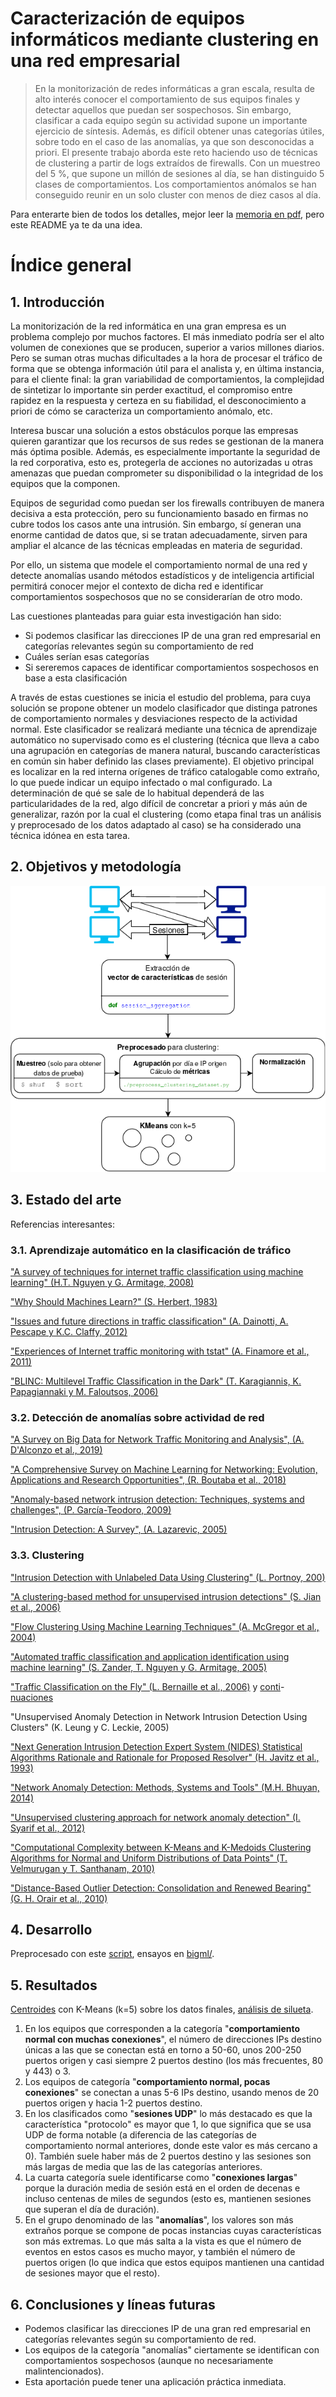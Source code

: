 # Caracterización de equipos informáticos mediante clustering en una red empresarial

> En la monitorización de redes informáticas a gran escala, resulta de alto interés
conocer el comportamiento de sus equipos finales y detectar aquellos que puedan
ser sospechosos. Sin embargo, clasificar a cada equipo según su actividad supone
un importante ejercicio de síntesis. Además, es difícil obtener unas categorías
útiles, sobre todo en el caso de las anomalías, ya que son desconocidas a priori.
El presente trabajo aborda este reto haciendo uso de técnicas de clustering a
partir de logs extraídos de firewalls. Con un muestreo del 5 %, que supone un
millón de sesiones al día, se han distinguido 5 clases de comportamientos. Los
comportamientos anómalos se han conseguido reunir en un solo cluster con menos
de diez casos al día.


Para enterarte bien de todos los detalles, mejor leer la [memoria en pdf](TFM.pdf), pero este README ya te da una idea.

# Índice general

## 1. Introducción

La monitorización de la red informática en una gran empresa es un problema complejo por muchos factores. El más inmediato podría ser el alto volumen de conexiones que se producen, superior a varios millones diarios. Pero se suman otras muchas dificultades a la hora de procesar el tráfico de forma que se obtenga información útil para el analista y, en última instancia, para el cliente final: la gran variabilidad de comportamientos, la complejidad de sintetizar lo importante sin perder exactitud, el compromiso entre rapidez en la respuesta y certeza en su fiabilidad, el desconocimiento a priori de cómo se caracteriza un comportamiento anómalo, etc.

Interesa buscar una solución a estos obstáculos porque las empresas quieren garantizar que los recursos de sus redes se gestionan de la manera más óptima posible. Además, es especialmente importante la seguridad de la red corporativa, esto es, protegerla de acciones no autorizadas u otras amenazas que puedan comprometer su disponibilidad o la integridad de los equipos que la componen.

Equipos de seguridad como puedan ser los firewalls contribuyen de manera decisiva a esta protección, pero su funcionamiento basado en firmas no cubre todos los casos ante una intrusión. Sin embargo, sí generan una enorme cantidad de datos que, si se tratan adecuadamente, sirven para ampliar el alcance de las técnicas empleadas en materia de seguridad.

Por ello, un sistema que modele el comportamiento normal de una red y detecte anomalías usando métodos estadísticos y de inteligencia artificial permitirá conocer mejor el contexto de dicha red e identificar comportamientos sospechosos que no se considerarían de otro modo.

Las cuestiones planteadas para guiar esta investigación han sido:
* Si podemos clasificar las direcciones IP de una gran red empresarial en categorías relevantes según su comportamiento de red
* Cuáles serían esas categorías
* Si sereremos capaces de identificar comportamientos sospechosos en base a esta clasificación

A través de estas cuestiones se inicia el estudio del problema, para cuya solución se propone obtener un modelo clasificador que distinga patrones de comportamiento normales y desviaciones respecto de la actividad normal. Este clasificador se realizará mediante una técnica de aprendizaje automático no supervisado como es el clustering (técnica que lleva a cabo una agrupación en categorías de manera natural, buscando características en común sin haber definido las clases previamente).
El objetivo principal es localizar en la red interna orígenes de tráfico catalogable como extraño, lo que puede indicar un equipo infectado o mal configurado. La determinación de qué se sale de lo habitual dependerá de las particularidades de la red, algo difícil de concretar a priori y más aún de generalizar, razón por la cual el clustering (como etapa final tras un análisis y preprocesado de los datos adaptado al caso) se ha considerado una técnica idónea en esta tarea.

## 2. Objetivos y metodología

![](graphs/esquema.png)

## 3. Estado del arte

Referencias interesantes:

### 3.1. Aprendizaje automático en la clasificación de tráfico

["A survey of techniques for internet traffic classification using machine learning" (H.T. Nguyen y G. Armitage, 2008)](https://doi.org/10.1109/SURV.2008.080406)

["Why Should Machines Learn?" (S. Herbert, 1983)](https://doi.org/10.1007/978-3-662-12405-5_2)

["Issues and future directions in traffic classification" (A. Dainotti, A. Pescape y K.C. Claffy, 2012)](https://doi.org/10.1109/MNET.2012.6135854)

["Experiences of Internet traffic monitoring with tstat" (A. Finamore et al., 2011)](https://doi.org/10.1109/MNET.2011.5772055)

["BLINC: Multilevel Traffic Classification in the Dark" (T. Karagiannis, K. Papagiannaki y M. Faloutsos, 2006)](https://doi.org/10.1145/1090191.1080119)

### 3.2. Detección de anomalías sobre actividad de red


["A Survey on Big Data for Network Traffic Monitoring and Analysis", (A. D'Alconzo et al., 2019)](https://doi.org/10.1109/TNSM.2019.2933358)

["A Comprehensive Survey on Machine Learning for Networking: Evolution, Applications and Research Opportunities", (R. Boutaba et al., 2018)](https://doi.org/10.1186/s13174-018-0087-2)

["Anomaly-based network intrusion detection: Techniques, systems and challenges", (P. García-Teodoro, 2009)](https://doi.org/10.1016/j.cose.2008.08.003)

["Intrusion Detection: A Survey", (A. Lazarevic, 2005)](https://doi.org/10.1007/0-387-24230-9_2)

### 3.3. Clustering


["Intrusion Detection with Unlabeled Data Using Clustering" (L. Portnoy, 200)](https://doi.org/10.7916/D8MP5904)

["A clustering-based method for unsupervised intrusion detections" (S. Jian et al., 2006)](https://doi.org/10.1016/j.patrec.2005.11.007)

["Flow Clustering Using Machine Learning Techniques" (A. McGregor et al., 2004)](https://doi.org/10.1007/978-3-540-24668-8_21)

["Automated traffic classification and application identification using machine learning" (S. Zander, T. Nguyen y G. Armitage, 2005)](https://doi.org/10.1109/LCN.2005.35)

["Traffic Classification on the Fly" (L. Bernaille et al., 2006)](https://doi.org/10.1145/1129582.1129589) y [conti](https://doi.org/10.1145/1368436.1368445)-[nuaciones](https://doi.org/10.1007/978-3-540-71617-4_17)

"Unsupervised Anomaly Detection in Network Intrusion Detection Using Clusters" (K. Leung y C. Leckie, 2005)

["Next Generation Intrusion Detection Expert System (NIDES) Statistical Algorithms Rationale and Rationale for Proposed Resolver" (H. Javitz et al., 1993)](https://doi.org/10.13140/RG.2.1.1847.9521)

["Network Anomaly Detection: Methods, Systems and Tools" (M.H. Bhuyan, 2014)](https://doi.org/10.1109/SURV.2013.052213.00046)

["Unsupervised clustering approach for network anomaly detection" (I. Syarif et al., 2012)](https://doi.org/10.1007/978-3-642-30507-8_7)

["Computational Complexity between K-Means and K-Medoids Clustering Algorithms for Normal and Uniform Distributions of Data Points" (T. Velmurugan y T. Santhanam, 2010)](https://doi.org/10.3844/jcssp.2010.363.368)

["Distance-Based Outlier Detection: Consolidation and Renewed Bearing" (G. H. Orair et al., 2010)](https://doi.org/10.14778/1920841.1921021)

## 4. Desarrollo

Preprocesado con este [script](scripts/preprocess_clustering_dataset.py), ensayos en [bigml/](bigml/).

## 5. Resultados

[Centroides](https://github.com/jartigag/tfm-clustering/tree/master/bigml#centroides) con K-Means (k=5) sobre los datos finales, [análisis de silueta](https://github.com/jartigag/tfm-clustering/blob/master/scripts/clustering3.ipynb).

1. En los equipos que corresponden a la categoría "**comportamiento normal con muchas conexiones**", el número de direcciones IPs destino únicas a las que se conectan está en torno a 50-60, unos 200-250 puertos origen y casi siempre 2 puertos destino (los más frecuentes, 80 y 443) o 3.
2. Los equipos de categoría "**comportamiento normal, pocas conexiones**" se conectan a
unas 5-6 IPs destino, usando menos de 20 puertos origen y hacia 1-2 puertos destino.
3. En los clasificados como "**sesiones UDP**" lo más destacado es que la característica "protocolo" es mayor que 1, lo que significa que se usa UDP de forma notable (a diferencia de las categorías de comportamiento normal anteriores, donde este valor es más cercano a 0). También suele haber más de 2 puertos destino y las sesiones son más largas de media que las de las categorías anteriores.
4. La cuarta categoría suele identificarse como "**conexiones largas**" porque la duración media de sesión está en el orden de decenas e incluso centenas de miles de segundos (esto es, mantienen sesiones que superan el día de duración).
5. En el grupo denominado de las "**anomalías**", los valores son más extraños porque se compone de pocas instancias cuyas características son más extremas. Lo que más salta a la vista es que el número de eventos en estos casos es mucho mayor, y también el número de puertos origen (lo que indica que estos equipos mantienen una cantidad de sesiones mayor que el resto).

## 6. Conclusiones y líneas futuras

* Podemos clasificar las direcciones IP de una gran red empresarial en categorías relevantes según su comportamiento de red.
* Los equipos de la categoría "anomalías" ciertamente se identifican con comportamientos sospechosos (aunque no necesariamente malintencionados).
* Esta aportación puede tener una aplicación práctica inmediata.
